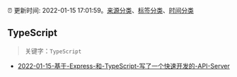 :alarm_clock: 更新时间: 2022-01-15 17:01:59。[来源分类](../README.md)、[标签分类](../TAGS.md)、[时间分类](../TIMELINE.md)

## TypeScript


> 关键字：`TypeScript`



- [2022-01-15-基于-Express-和-TypeScript-写了一个快速开发的-API-Server](https://www.v2ex.com/t/828499) 